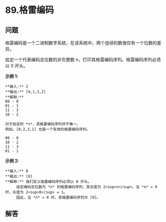 # 89.格雷编码

## 问题

格雷编码是一个二进制数字系统，在该系统中，两个连续的数值仅有一个位数的差异。

给定一个代表编码总位数的非负整数 *n*，打印其格雷编码序列。格雷编码序列必须以 0 开头。

**示例 1:**

```
**输入:** 2
**输出:** [0,1,3,2]
**解释:**
00 - 0
01 - 1
11 - 3
10 - 2

对于给定的 *n*，其格雷编码序列并不唯一。
例如，[0,2,3,1] 也是一个有效的格雷编码序列。

00 - 0
10 - 2
11 - 3
01 - 1
```

**示例 2:**

```
**输入:** 0
**输出:** [0]
**解释:** 我们定义格雷编码序列必须以 0 开头。
     给定编码总位数为 *n* 的格雷编码序列，其长度为 2<sup>n</sup>。当 *n* = 0 时，长度为 2<sup>0</sup> = 1。
     因此，当 *n* = 0 时，其格雷编码序列为 [0]。

```



## 解答

